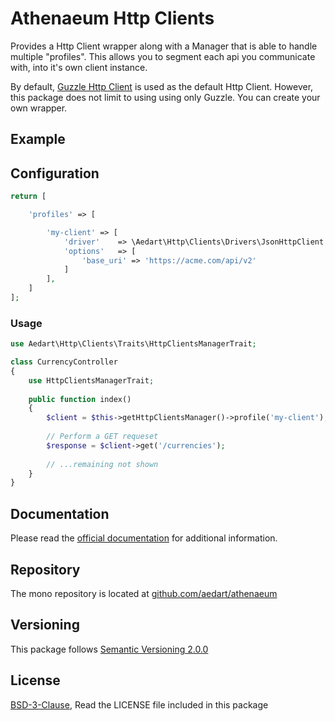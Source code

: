 # Athenaeum Http Clients

Provides a Http Client wrapper along with a Manager that is able to handle multiple "profiles".
This allows you to segment each api you communicate with, into it's own client instance.

By default, [Guzzle Http Client](http://docs.guzzlephp.org/en/stable/index.html) is used as the default Http Client.
However, this package does not limit to using using only Guzzle. You can create your own wrapper.

## Example

## Configuration


```php
return [

    'profiles' => [

        'my-client' => [
            'driver'    => \Aedart\Http\Clients\Drivers\JsonHttpClient::class,
            'options'   => [
                'base_uri' => 'https://acme.com/api/v2'
            ]
        ],
    ]
];
```

### Usage

```php
use Aedart\Http\Clients\Traits\HttpClientsManagerTrait;

class CurrencyController
{
    use HttpClientsManagerTrait;
    
    public function index()
    {
        $client = $this->getHttpClientsManager()->profile('my-client');
        
        // Perform a GET requeset
        $response = $client->get('/currencies');
        
        // ...remaining not shown
    }
}
```

## Documentation

Please read the [official documentation](https://aedart.github.io/athenaeum/) for additional information.

## Repository

The mono repository is located at [github.com/aedart/athenaeum](https://github.com/aedart/athenaeum)

## Versioning

This package follows [Semantic Versioning 2.0.0](http://semver.org/)

## License

[BSD-3-Clause](http://spdx.org/licenses/BSD-3-Clause), Read the LICENSE file included in this package
